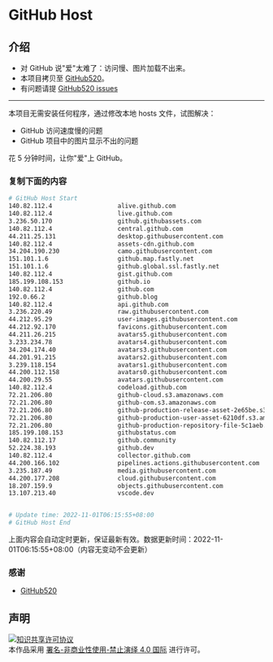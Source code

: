 # GitHub Host
## 介绍
- 对 GitHub 说"爱"太难了：访问慢、图片加载不出来。
- 本项目拷贝至 [GitHub520](https://github.com/521xueweihan/GitHub520)。
- 有问题请提 [GitHub520 issues](https://github.com/521xueweihan/GitHub520/issues/new)

---

本项目无需安装任何程序，通过修改本地 hosts 文件，试图解决：
- GitHub 访问速度慢的问题
- GitHub 项目中的图片显示不出的问题

花 5 分钟时间，让你"爱"上 GitHub。

### 复制下面的内容
```bash
# GitHub Host Start
140.82.112.4                  alive.github.com
140.82.112.4                  live.github.com
3.236.50.170                  github.githubassets.com
140.82.112.4                  central.github.com
44.211.25.131                 desktop.githubusercontent.com
140.82.112.4                  assets-cdn.github.com
34.204.190.230                camo.githubusercontent.com
151.101.1.6                   github.map.fastly.net
151.101.1.6                   github.global.ssl.fastly.net
140.82.112.4                  gist.github.com
185.199.108.153               github.io
140.82.112.4                  github.com
192.0.66.2                    github.blog
140.82.112.4                  api.github.com
3.236.220.49                  raw.githubusercontent.com
44.212.95.29                  user-images.githubusercontent.com
44.212.92.170                 favicons.githubusercontent.com
44.211.26.215                 avatars5.githubusercontent.com
3.233.234.78                  avatars4.githubusercontent.com
34.204.174.40                 avatars3.githubusercontent.com
44.201.91.215                 avatars2.githubusercontent.com
3.239.118.154                 avatars1.githubusercontent.com
44.200.112.158                avatars0.githubusercontent.com
44.200.29.55                  avatars.githubusercontent.com
140.82.112.4                  codeload.github.com
72.21.206.80                  github-cloud.s3.amazonaws.com
72.21.206.80                  github-com.s3.amazonaws.com
72.21.206.80                  github-production-release-asset-2e65be.s3.amazonaws.com
72.21.206.80                  github-production-user-asset-6210df.s3.amazonaws.com
72.21.206.80                  github-production-repository-file-5c1aeb.s3.amazonaws.com
185.199.108.153               githubstatus.com
140.82.112.17                 github.community
52.224.38.193                 github.dev
140.82.112.4                  collector.github.com
44.200.166.102                pipelines.actions.githubusercontent.com
3.235.187.49                  media.githubusercontent.com
44.200.177.208                cloud.githubusercontent.com
18.207.159.9                  objects.githubusercontent.com
13.107.213.40                 vscode.dev


# Update time: 2022-11-01T06:15:55+08:00
# GitHub Host End

```
上面内容会自动定时更新，保证最新有效。数据更新时间：2022-11-01T06:15:55+08:00（内容无变动不会更新）

### 感谢

- [GitHub520](https://github.com/521xueweihan/GitHub520)

## 声明
<a rel="license" href="https://creativecommons.org/licenses/by-nc-nd/4.0/deed.zh"><img alt="知识共享许可协议" style="border-width: 0" src="https://licensebuttons.net/l/by-nc-nd/4.0/88x31.png"></a><br>本作品采用 <a rel="license" href="https://creativecommons.org/licenses/by-nc-nd/4.0/deed.zh">署名-非商业性使用-禁止演绎 4.0 国际</a> 进行许可。